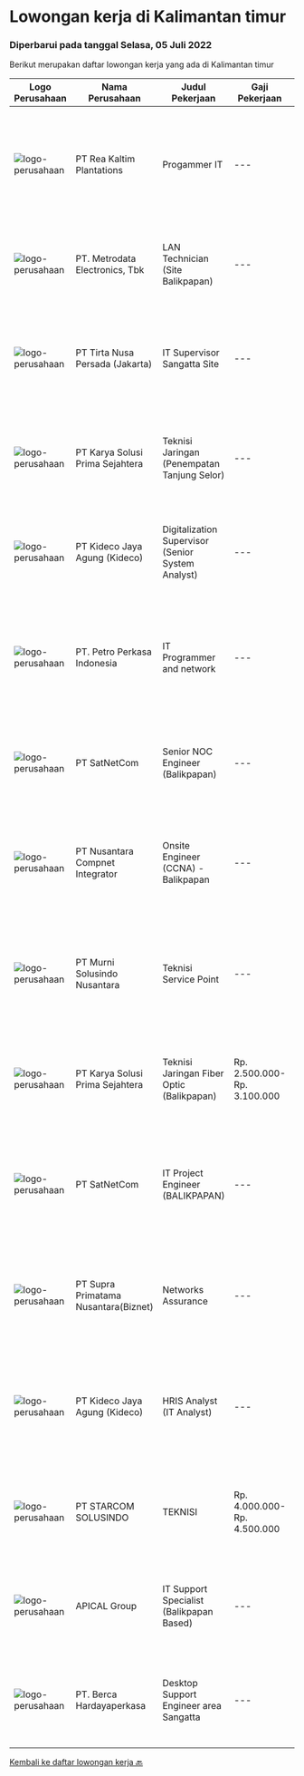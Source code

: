 
  # Lowongan kerja di Kalimantan timur

  ### Diperbarui pada tanggal Selasa, 05 Juli 2022

  Berikut merupakan daftar lowongan kerja yang ada di Kalimantan timur

  |Logo Perusahaan | Nama Perusahaan | Judul Pekerjaan | Gaji Pekerjaan | Lokasi | Deskripsi | Tanggal diunggah | Pranala |
  | -------------- | --------------- | --------------- | --------- | --------- | -------------- | ------- | ----------- |
  |![logo-perusahaan](https://image-service-cdn.seek.com.au/9376cc1578ec132ba9f8ff2f412752d55fbfcc3c/ee4dce1061f3f616224767ad58cb2fc751b8d2dc)|PT Rea Kaltim Plantations|Progammer IT|---|Kutai Kartanegara|PT REA Kaltim Plantations mencari Programmer yang menguasai konsep pemahaman IT dan bertanggung jawab dalam pengembangan, analisa, penerapan serta...|Minggu, 03 Juli 2022|https://www.jobstreet.co.id/id/job/progammer-it-3924985?token=0~03e3bbb0-7813-48f4-9ccb-68255053125d&sectionRank=1&jobId=jobstreet-id-job-3924985|
|![logo-perusahaan](https://image-service-cdn.seek.com.au/0d75518309b56a3cff39daa569b0ba02cc7a22f2/ee4dce1061f3f616224767ad58cb2fc751b8d2dc)|PT. Metrodata Electronics, Tbk|LAN Technician (Site Balikpapan)|---|Balikpapan|KUALIFIKASI PERSONIL LAN Technician Pendidikan minimal D3 Pengalaman minimal 5 tahun  LINGKUP PEKERJAAN...|Senin, 04 Juli 2022|https://www.jobstreet.co.id/id/job/lan-technician-site-balikpapan-3933752?token=0~03e3bbb0-7813-48f4-9ccb-68255053125d&sectionRank=2&jobId=jobstreet-id-job-3933752|
|![logo-perusahaan](https://image-service-cdn.seek.com.au/c4ce478b52896f43a097099add17b0ccac0b8489/ee4dce1061f3f616224767ad58cb2fc751b8d2dc)|PT Tirta Nusa Persada (Jakarta)|IT Supervisor Sangatta Site|---|Kutai Timur|KUALIFIKASI : Minimal memiliki latar belakang pendidikan S-1 Teknik Informatika Berusia maksimal 35 tahun Memiliki pengalaman minimal 3 tahun sampai...|Rabu, 29 Juni 2022|https://www.jobstreet.co.id/id/job/it-supervisor-sangatta-site-3926463?token=0~03e3bbb0-7813-48f4-9ccb-68255053125d&sectionRank=3&jobId=jobstreet-id-job-3926463|
|![logo-perusahaan](https://image-service-cdn.seek.com.au/bb0f2c313297f2db3d497466b95d7da85644edc0/ee4dce1061f3f616224767ad58cb2fc751b8d2dc)|PT Karya Solusi Prima Sejahtera|Teknisi Jaringan (Penempatan Tanjung Selor)|---|Balikpapan|Kualifikasi: Lulusan Min. D3 Teknik Telekomunikasi/Teknik Informatika/Teknik Komputer/Sistem Informasi/Manajemen Informatika Memiliki kemampuan...|Jumat, 01 Juli 2022|https://www.jobstreet.co.id/id/job/teknisi-jaringan-penempatan-tanjung-selor-3930337?token=0~03e3bbb0-7813-48f4-9ccb-68255053125d&sectionRank=4&jobId=jobstreet-id-job-3930337|
|![logo-perusahaan](https://image-service-cdn.seek.com.au/c459a3197888e61ec2ebe86d307dcce37e2b470f/ee4dce1061f3f616224767ad58cb2fc751b8d2dc)|PT Kideco Jaya Agung (Kideco)|Digitalization Supervisor (Senior System Analyst)|---|Paser|Requirement: Minimum bachelor’s degree in Informatics Engineer Min. 6 years of experience in System Development Experience working in an agile...|Jumat, 01 Juli 2022|https://www.jobstreet.co.id/id/job/digitalization-supervisor-senior-system-analyst-3929727?token=0~03e3bbb0-7813-48f4-9ccb-68255053125d&sectionRank=5&jobId=jobstreet-id-job-3929727|
|![logo-perusahaan](https://image-service-cdn.seek.com.au/2e9a13f357b9bc058a1b3487448f40d3ac34dbf2/ee4dce1061f3f616224767ad58cb2fc751b8d2dc)|PT. Petro Perkasa Indonesia|IT Programmer and network|---|Kutai Kartanegara|Job Description : Melakukan pemasangan, pengaturan dan pembaharuan pada hardware, software serta network Troubleshooting perangkat IT Mengelola...|Jumat, 01 Juli 2022|https://www.jobstreet.co.id/id/job/it-programmer-and-network-3941004?token=0~03e3bbb0-7813-48f4-9ccb-68255053125d&sectionRank=6&jobId=jobstreet-id-job-3941004|
|![logo-perusahaan](https://image-service-cdn.seek.com.au/6108f58b8d52b8e5523830ee4b11d6074377e515/ee4dce1061f3f616224767ad58cb2fc751b8d2dc)|PT SatNetCom|Senior NOC Engineer (Balikpapan)|---|Balikpapan|Skills: Excellent knowledge of wireless networking, TCP/IP Protocol, LANs, routers, switches, and server/client both practical and theory. Good...|Kamis, 30 Juni 2022|https://www.jobstreet.co.id/id/job/senior-noc-engineer-balikpapan-3927471?token=0~03e3bbb0-7813-48f4-9ccb-68255053125d&sectionRank=7&jobId=jobstreet-id-job-3927471|
|![logo-perusahaan](https://image-service-cdn.seek.com.au/faf1379cb2f8ff5c87162dc20c60c0d2f63dba1c/ee4dce1061f3f616224767ad58cb2fc751b8d2dc)|PT Nusantara Compnet Integrator|Onsite Engineer (CCNA) - Balikpapan|---|Balikpapan|Job Descriptions : Analyze customer needs Provide solutions and give recommendations to the customer according to their needs Preventive and...|Rabu, 29 Juni 2022|https://www.jobstreet.co.id/id/job/onsite-engineer-ccna-balikpapan-3918580?token=0~03e3bbb0-7813-48f4-9ccb-68255053125d&sectionRank=8&jobId=jobstreet-id-job-3918580|
|![logo-perusahaan](https://image-service-cdn.seek.com.au/2d1ea8ff0455564725ee461e7649b26b6f031a13/ee4dce1061f3f616224767ad58cb2fc751b8d2dc)|PT Murni Solusindo Nusantara|Teknisi Service Point|---|Manokwari|DESKRIPSI PEKERJAAN: Melakukan PM (Preventive Maintenance) dan CM (Corrective Maintenance) ke customer sesuai dengan SLA yang sudah ditetapkan....|Rabu, 29 Juni 2022|https://www.jobstreet.co.id/id/job/teknisi-service-point-3937585?token=0~03e3bbb0-7813-48f4-9ccb-68255053125d&sectionRank=9&jobId=jobstreet-id-job-3937585|
|![logo-perusahaan](https://image-service-cdn.seek.com.au/bb0f2c313297f2db3d497466b95d7da85644edc0/ee4dce1061f3f616224767ad58cb2fc751b8d2dc)|PT Karya Solusi Prima Sejahtera|Teknisi Jaringan Fiber Optic (Balikpapan)|Rp. 2.500.000-Rp. 3.100.000|Balikpapan|KUALIFIKASI : Pendidikan minimal SMK Teknik Komputer &amp; Jaringan,Lulusan D3 Teknik Telekomunikasi/ S1 Teknik Informatika dipersilahkan Usia...|Sabtu, 25 Juni 2022|https://www.jobstreet.co.id/id/job/teknisi-jaringan-fiber-optic-balikpapan-3916072?token=0~03e3bbb0-7813-48f4-9ccb-68255053125d&sectionRank=10&jobId=jobstreet-id-job-3916072|
|![logo-perusahaan](https://image-service-cdn.seek.com.au/6108f58b8d52b8e5523830ee4b11d6074377e515/ee4dce1061f3f616224767ad58cb2fc751b8d2dc)|PT SatNetCom|IT Project Engineer (BALIKPAPAN)|---|Kalimantan Timur|Skills: Good Knowledge about IT System Good Knowledge of wire/wireless computer networking Good Knowledge about Electronic and Electrical System Good...|Kamis, 23 Juni 2022|https://www.jobstreet.co.id/id/job/it-project-engineer-balikpapan-3919137?token=0~03e3bbb0-7813-48f4-9ccb-68255053125d&sectionRank=11&jobId=jobstreet-id-job-3919137|
|![logo-perusahaan](https://image-service-cdn.seek.com.au/1033d36f751f076cfdd637ed0acbcbf8508866ec/ee4dce1061f3f616224767ad58cb2fc751b8d2dc)|PT Supra Primatama Nusantara(Biznet)|Networks Assurance|---|Jawa Barat|Tanggung Jawab:  Melakukan Audit &amp; Commissioning jaringan Fiber Optic (FTTx GPON, and Metro Ethernet) Memastikan pembangunan jaringan fiber optik...|Rabu, 22 Juni 2022|https://www.jobstreet.co.id/id/job/networks-assurance-3928898?token=0~03e3bbb0-7813-48f4-9ccb-68255053125d&sectionRank=12&jobId=jobstreet-id-job-3928898|
|![logo-perusahaan](https://image-service-cdn.seek.com.au/c459a3197888e61ec2ebe86d307dcce37e2b470f/ee4dce1061f3f616224767ad58cb2fc751b8d2dc)|PT Kideco Jaya Agung (Kideco)|HRIS Analyst (IT Analyst)|---|Paser|Requirements: Candidates must possess a Bachelor's Degree (Preferably in Computer Science/Information Technology/ Computer Engineering) Minimum 3...|Selasa, 14 Juni 2022|https://www.jobstreet.co.id/id/job/hris-analyst-it-analyst-3918406?token=0~03e3bbb0-7813-48f4-9ccb-68255053125d&sectionRank=13&jobId=jobstreet-id-job-3918406|
|![logo-perusahaan](https://image-service-cdn.seek.com.au/eb86df59879e48d57b6045deb4ff347a1255c2d3/ee4dce1061f3f616224767ad58cb2fc751b8d2dc)|PT STARCOM SOLUSINDO|TEKNISI|Rp. 4.000.000-Rp. 4.500.000|Bontang|Deskripsi Pekerjaan Maintenance &amp; Troubleshoot Perangkat Melakukan Instalasi Switch &amp; Router Memahami Fiber Optic melakukan Instalasi CCTV...|Minggu, 12 Juni 2022|https://www.jobstreet.co.id/id/job/teknisi-3916438?token=0~03e3bbb0-7813-48f4-9ccb-68255053125d&sectionRank=14&jobId=jobstreet-id-job-3916438|
|![logo-perusahaan](https://image-service-cdn.seek.com.au/e69f75b57e24a78176feff907c1a3633341537fd/ee4dce1061f3f616224767ad58cb2fc751b8d2dc)|APICAL Group|IT Support Specialist (Balikpapan Based)|---|Balikpapan|You are on a journey to join an exciting Company and be part of our success story to improve lives by developing resources sustainably. Here we offer...|Rabu, 08 Juni 2022|https://www.jobstreet.co.id/id/job/it-support-specialist-balikpapan-based-3911487?token=0~03e3bbb0-7813-48f4-9ccb-68255053125d&sectionRank=15&jobId=jobstreet-id-job-3911487|
|![logo-perusahaan](https://image-service-cdn.seek.com.au/6a76252207cfed561e664c874d4631f4aefd8409/ee4dce1061f3f616224767ad58cb2fc751b8d2dc)|PT. Berca Hardayaperkasa|Desktop Support Engineer area Sangatta|---|Kalimantan Timur|Responsibilities: Analyzing, diagnosing, and installation to several areas including desktop hardware, operating systems, application software and...|Selasa, 07 Juni 2022|https://www.jobstreet.co.id/id/job/desktop-support-engineer-area-sangatta-3909679?token=0~03e3bbb0-7813-48f4-9ccb-68255053125d&sectionRank=16&jobId=jobstreet-id-job-3909679|


  [Kembali ke daftar lowongan kerja 🔙](../README.md#daftar-lowongan-kerja)
  